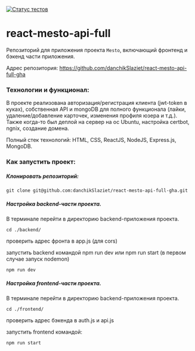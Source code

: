 [![Статус тестов](../../actions/workflows/tests.yml/badge.svg)](../../actions/workflows/tests.yml)

# react-mesto-api-full
Репозиторий для приложения проекта `Mesto`, включающий фронтенд и бэкенд части приложения.

Адрес репозитория: https://github.com/danchikSlaziet/react-mesto-api-full-gha

### Технологии и функционал:
В проекте реализована авторизация/регистрация клиента (jwt-token в куках), cобственная API и mongoDB для полного функционала (лайки, удаление/добавление карточек, изменения профиля юзера и т.д.). Также когда-то был деплой на сервер на ос Ubuntu, настройка certbot, ngnix, создание домена. 

Полный стек технологий: HTML, CSS, ReactJS, NodeJS, Express.js, MongoDB.

### Как запустить проект:

##### Клонировать репозиторий:

```
git clone git@github.com:danchikSlaziet/react-mesto-api-full-gha.git
```

##### Настройка backend-части проекта.

В терминале перейти в директорию backend-приложения проекта.

```
cd ./backend/
```

проверить адрес фронта в app.js (для cors)

запустить backend командой npm run dev или npm run start (в первом случае запуск nodemon)

```
npm run dev
```

##### Настройка frontend-части проекта.

В терминале перейти в директорию backend-приложения проекта.

```
cd ./frontend/
```

проверить адрес бэкенда в auth.js и api.js

запустить frontend командой:

```
npm run start
```
